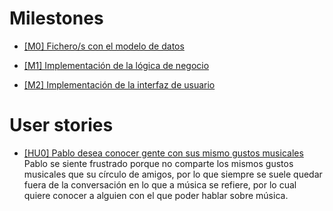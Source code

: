 # Milestones 

- [[M0] Fichero/s con el modelo de datos](https://github.com/fjromeero/MusicalFriends/milestone/1)

- [[M1] Implementación de la lógica de negocio](https://github.com/fjromeero/MusicalFriends/milestone/4)

- [[M2] Implementación de la interfaz de usuario](https://github.com/fjromeero/MusicalFriends/milestone/3)

# User stories

- [[HU0] Pablo desea conocer gente con sus mismo gustos musicales](https://github.com/fjromeero/MusicalFriends/issues/4)
  Pablo se siente frustrado porque no comparte los mismos gustos musicales que su círculo de amigos, por lo que siempre se suele quedar fuera de la conversación en lo  que a música se refiere, por lo cual quiere conocer a alguien con el que poder hablar sobre música.
